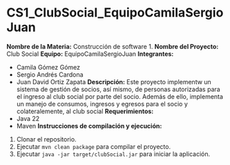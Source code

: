 # CS1_ClubSocial_EquipoCamilaSergioJuan
**Nombre de la Materia:** Construcción de software 1.
**Nombre del Proyecto:** Club Social
**Equipo:** EquipoCamilaSergioJuan
**Integrantes:**
* Camila Gómez Gómez
* Sergio Andrés Cardona
* Juan David Ortiz Zapata
**Descripción:**
Este proyecto implementw un sistema de gestión de socios, así mismo, de personas autorizadas para el ingreso al club social por parte del socio. Además de ello, implementa un manejo de consumos, ingresos y egresos para el socio y colateralemente, al club social
**Requerimientos:**
* Java 22
* Maven
**Instrucciones de compilación y ejecución:**
1. Clonar el repositorio.
2. Ejecutar `mvn clean package` para compilar el proyecto.
3. Ejecutar `java -jar target/clubSocial.jar` para iniciar la
aplicación.
